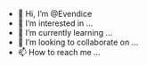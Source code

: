 - 👋 Hi, I’m @Evendice
- 👀 I’m interested in ...
- 🌱 I’m currently learning ...
- 💞️ I’m looking to collaborate on ...
- 📫 How to reach me ...

<!---
Evendice/Evendice is a ✨ special ✨ repository because its `README.md` (this file) appears on your GitHub profile.
You can click the Preview link to take a look at your changes.
--->
